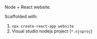 Node + React website.

Scaffolded with:

1. `npx create-react-app website`
2. Visual studio nodejs project (`*.njsproj`)